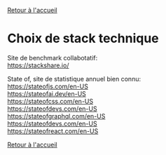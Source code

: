 [Retour à l'accueil](../README.md)
# Choix de stack technique

Site de benchmark collabotatif: \
https://stackshare.io/

State of, site de statistique annuel bien connu: \
https://stateofjs.com/en-US \
https://stateofai.dev/en-US \
https://stateofcss.com/en-US \
https://stateofdevs.com/en-US \
https://stateofgraphql.com/en-US \
https://stateofdevs.com/en-US \
https://stateofreact.com/en-US

[Retour à l'accueil](../README.md)